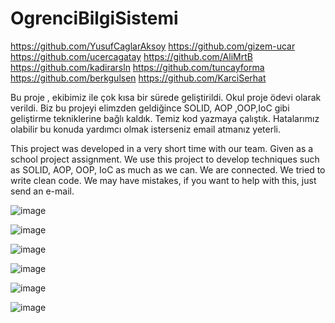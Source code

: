 # OgrenciBilgiSistemi
https://github.com/YusufCaglarAksoy
https://github.com/gizem-ucar
https://github.com/ucercagatay
https://github.com/AliMrtB
https://github.com/kadirarsln
https://github.com/tuncayforma
https://github.com/berkgulsen
https://github.com/KarciSerhat

Bu proje , ekibimiz ile çok kısa bir sürede geliştirildi. Okul proje ödevi olarak verildi. Biz bu projeyi elimzden geldiğince SOLID, AOP ,OOP,IoC gibi geliştirme tekniklerine
bağlı kaldık. Temiz kod yazmaya çalıştık. Hatalarımız olabilir bu konuda yardımcı olmak isterseniz email atmanız yeterli. 

This project was developed in a very short time with our team. Given as a school project assignment. We use this project to develop techniques such as SOLID, AOP, OOP, IoC as 
much as we can. We are connected. We tried to write clean code. We may have mistakes, if you want to help with this, just send an e-mail.

![image](https://user-images.githubusercontent.com/57556334/120636655-8c105e00-c476-11eb-9ee7-8f4eb74d0430.png)

![image](https://user-images.githubusercontent.com/57556334/120636792-bd892980-c476-11eb-8e12-6a7bad7270cd.png)

![image](https://user-images.githubusercontent.com/57556334/120637044-15c02b80-c477-11eb-9b5e-600e8e357368.png)

![image](https://user-images.githubusercontent.com/57556334/120637156-338d9080-c477-11eb-8e00-802dc082251c.png)

![image](https://user-images.githubusercontent.com/57556334/120636869-dc87bb80-c476-11eb-912a-49d1657e5bb9.png)

![image](https://user-images.githubusercontent.com/57556334/120637101-24a6de00-c477-11eb-9aaf-05e3b7d5e89f.png)

